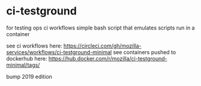 # ci-testground
for testing ops ci workflows
simple bash script that emulates scripts run in a container

see ci workflows here: https://circleci.com/gh/mozilla-services/workflows/ci-testground-minimal
see containers pushed to dockerhub here: https://hub.docker.com/r/mozilla/ci-testground-minimal/tags/

bump 2019 edition
